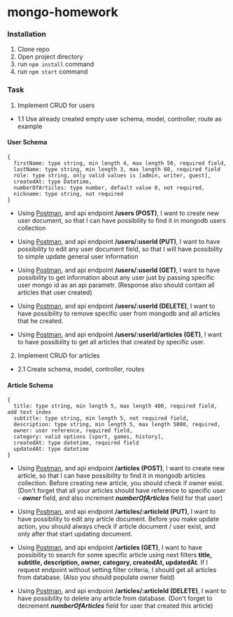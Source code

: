 # mongo-homework

### Installation
1. Clone repo
2. Open project directory
3. run ```npm install``` command
3. run ```npm start``` command

### Task

1. Implement CRUD for users
  - 1.1 Use already created empty user schema, model, controller, route as example

#### User Schema

```
{
  firstName: type string, min length 4, max length 50, required field,
  lastName: type string, min length 3, max length 60, required field
  role: type string, only valid values is [admin, writer, guest],
  createdAt: type Datetime,
  numberOfArticles: type number, default value 0, not required,
  nickname: type string, not required
}
```

* Using [Postman](https://www.getpostman.com/), and api endpoint **/users (POST)**, I want to create new user document,
so that I can have possibility to find it in mongodb users collection

* Using [Postman](https://www.getpostman.com/), and api endpoint **/users/:userId (PUT)**, I want to have possibility 
to edit any user document field, so that I will have possibility to simple update general user information

* Using [Postman](https://www.getpostman.com/), and api endpoint **/users/:userId (GET)**, I want to have possibility
to get information about any user just by passing specific user mongo id as an api parametr.
(Response also should contain all articles that user created)

* Using [Postman](https://www.getpostman.com/), and api endpoint **/users/:userId (DELETE)**, I want to have possibility
to remove specific user from mongodb and all articles that he created.

* Using [Postman](https://www.getpostman.com/), and api endpoint **/users/:userId/articles (GET)**, I want to have possibility
to get all articles that created by specific user.


2. Implement CRUD for articles
  - 2.1 Create schema, model, controller, routes

#### Article Schema

```
{
  title: type string, min length 5, max length 400, required field, add text index
  subtitle: type string, min length 5, not required field,
  description: type string, min length 5, max length 5000, required,
  owner: user reference, required field,
  category: valid options [sport, games, history],
  createdAt: type datetime, required field
  updatedAt: type datetime
}
```

* Using [Postman](https://www.getpostman.com/), and api endpoint **/articles (POST)**, I want to create new article,
so that I can have possibility to find it in mongodb articles collection. 
Before creating new article, you should check if owner exist. 
(Don't forget that all your articles should have reference to specific user - ***owner*** field, and also increment ***numberOfArticles*** field for that user)

* Using [Postman](https://www.getpostman.com/), and api endpoint **/articles/:articleId (PUT)**, I want to have possibility
to edit any article document. Before you make update action, you should always check if article document / user exist, and only
after that start updating document.

* Using [Postman](https://www.getpostman.com/), and api endpoint **/articles (GET)**,
I want to have possibility to search for some specific article using next filters **title, subtitle, description, owner, category,
createdAt, updatedAt**. If I request endpoint without setting filter criteria, I should get all articles from database.
(Also you should populate owner field)

* Using [Postman](https://www.getpostman.com/), and api endpoint **/articles/:articleId (DELETE)**,
I want to have possibility to delete any article from database. (Don't forget to decrement ***numberOfArticles*** field for user that created this article)




